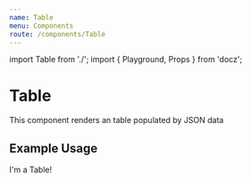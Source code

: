 ```yaml
---
name: Table
menu: Components
route: /components/Table
---
```


import Table from './';
import { Playground, Props } from 'docz';

# Table

This component renders an table populated by JSON data

<Props of={Table} />

## Example Usage

<Playground>
	<Table>I'm a Table!</Table>
</Playground>
